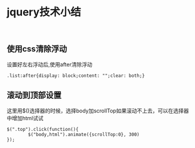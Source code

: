 # jquery技术小结   
<br>

## 使用css清除浮动
设置好左右浮动后,使用after清除浮动  

    .list:after{display: block;content: "";clear: both;}

## 滚动到顶部设置
这里用$()选择器的时候，选择body加scrollTop如果滚动不上去，可以在选择器中增加html试试  

	$(".top").click(function(){
			$("body,html").animate({scrollTop:0}, 300)
	});
